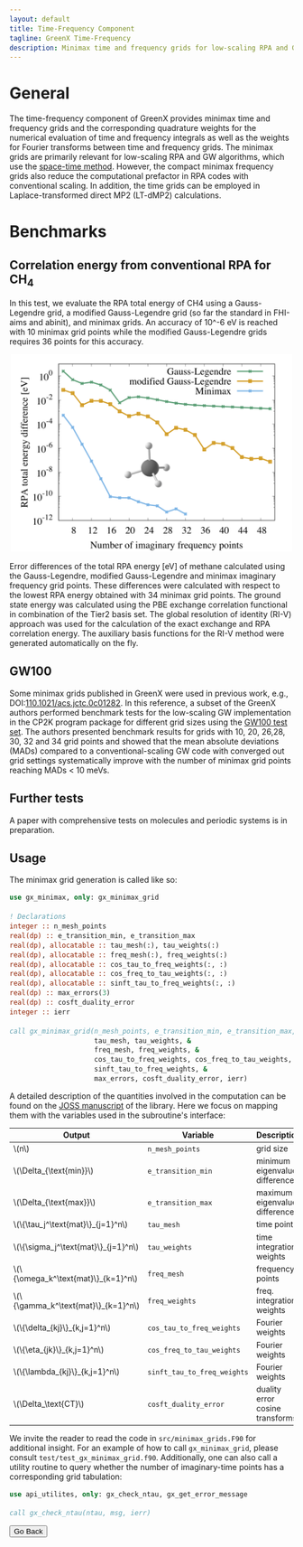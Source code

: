```yaml
---
layout: default
title: Time-Frequency Component
tagline: GreenX Time-Frequency
description: Minimax time and frequency grids for low-scaling RPA and GW
---
```

# General

The time-frequency component of GreenX provides minimax time and frequency grids and the corresponding quadrature weights for the numerical evaluation of time and frequency integrals as well as the weights for Fourier transforms between time and frequency grids. The minimax grids are primarily relevant for low-scaling RPA and GW algorithms, which use the [space-time method](https://journals.aps.org/prl/abstract/10.1103/PhysRevLett.74.1827). However, the compact minimax frequency grids also reduce the computational prefactor in RPA codes with conventional scaling. In addition, the time grids can be employed in Laplace-transformed direct MP2 (LT-dMP2) calculations.

# Benchmarks

## Correlation energy from conventional RPA for CH<sub>4</sub>

In this test, we evaluate the RPA total energy of CH4 using a Gauss-Legendre grid, a modified Gauss-Legendre grid (so far the standard in FHI-aims and abinit), and minimax grids. An accuracy of 10^-6 eV is reached with 10 minimax grid points while the modified Gauss-Legendre grids requires 36 points for this accuracy.

<p align="center">
  <img src="./img/ch4_bench.png" alt="CH4 benchmark" width="500"/>
</p>

Error differences of the total RPA energy [eV] of methane calculated using the Gauss-Legendre, modified Gauss-Legendre and minimax imaginary frequency grid points. These differences were calculated with respect to the lowest RPA energy obtained with 34 minimax grid points. The ground state energy was calculated using the PBE exchange correlation functional in combination of the Tier2 basis set. The global resolution of identity (RI-V) approach was used for the 
calculation of the exact exchange and RPA correlation energy. The auxiliary basis functions for the RI-V method were generated automatically on the fly.

## GW100

Some minimax grids published in GreenX were used in previous work, e.g., DOI:[110.1021/acs.jctc.0c01282](https://pubs.acs.org/doi/10.1021/acs.jctc.0c01282). In this reference, a subset of the GreenX authors performed benchmark tests for the low-scaling GW implementation in the CP2K program package for different grid sizes using the [GW100 test set](https://pubs.acs.org/doi/10.1021/acs.jctc.5b00453). The authors presented benchmark results for grids with 10, 20, 26,28, 30, 32 and 34 grid points and showed that the mean absolute deviations (MADs) compared to a conventional-scaling GW code with converged out grid settings systematically improve with the number of minimax grid points reaching MADs < 10 meVs.

## Further tests

A paper with comprehensive tests on molecules and periodic systems is in preparation. 

## Usage

The minimax grid generation is called like so:

```fortran
use gx_minimax, only: gx_minimax_grid

! Declarations
integer :: n_mesh_points
real(dp) :: e_transition_min, e_transition_max
real(dp), allocatable :: tau_mesh(:), tau_weights(:)
real(dp), allocatable :: freq_mesh(:), freq_weights(:)
real(dp), allocatable :: cos_tau_to_freq_weights(:, :)
real(dp), allocatable :: cos_freq_to_tau_weights(:, :)
real(dp), allocatable :: sinft_tau_to_freq_weights(:, :)
real(dp) :: max_errors(3)
real(dp) :: cosft_duality_error
integer :: ierr

call gx_minimax_grid(n_mesh_points, e_transition_min, e_transition_max, &
                     tau_mesh, tau_weights, &
                     freq_mesh, freq_weights, &
                     cos_tau_to_freq_weights, cos_freq_to_tau_weights, &
                     sinft_tau_to_freq_weights, &
                     max_errors, cosft_duality_error, ierr)
```

A detailed description of the quantities involved in the computation can be found on the [JOSS manuscript](https://raw.githubusercontent.com/openjournals/joss-papers/joss.05570/joss.05570/10.21105.joss.05570.pdf) of the library. Here we focus on mapping them with the variables used in the subroutine's interface:

| Output                                  |Variable  |Description                     |
|-----------------------------------------|-----------------------------|--------------------------------|
| \\(n\\)                                 | `n_mesh_points`             |grid size                       |
| \\(\\Delta_{\\text{min}}\\)             | `e_transition_min`          |minimum eigenvalue difference   |
| \\(\\Delta_{\\text{max}}\\)             | `e_transition_max`          |maximum eigenvalue difference   |
| \\(\\{\tau_j^\text{mat}\\}_{j=1}^n\\)   | `tau_mesh`                  |time points                     |
| \\(\\{\sigma_j^\text{mat}\\}_{j=1}^n\\) | `tau_weights`               |time integration weights        |
| \\(\\{\omega_k^\text{mat}\\}_{k=1}^n\\) | `freq_mesh`                 |frequency points                |
| \\(\\{\gamma_k^\text{mat}\\}_{k=1}^n\\) | `freq_weights`              |freq. integration weights       |
| \\(\\{\delta_{kj}\\}_{k,j=1}^n\\)       | `cos_tau_to_freq_weights`   |Fourier weights                 |
| \\(\\{\eta_{jk}\\}_{k,j=1}^n\\)         | `cos_freq_to_tau_weights`   |Fourier weights                 |
| \\(\\{\lambda_{kj}\\}_{k,j=1}^n\\)      | `sinft_tau_to_freq_weights` |Fourier weights                 |
| \\(\Delta_\text{CT}\\)                  | `cosft_duality_error`       |duality error cosine transforms |

We invite the reader to read the code in `src/minimax_grids.F90` for additional insight. For an example of how to call `gx_minimax_grid`, please consult `test/test_gx_minimax_grid.f90`. Additionally, one can also call a utility routine to query whether the number of imaginary-time points has a corresponding grid tabulation:

```fortran
use api_utilites, only: gx_check_ntau, gx_get_error_message

call gx_check_ntau(ntau, msg, ierr)
```

<button onclick="goBack()">Go Back</button>

<script>
function goBack() {
  window.history.back();
}
</script>
